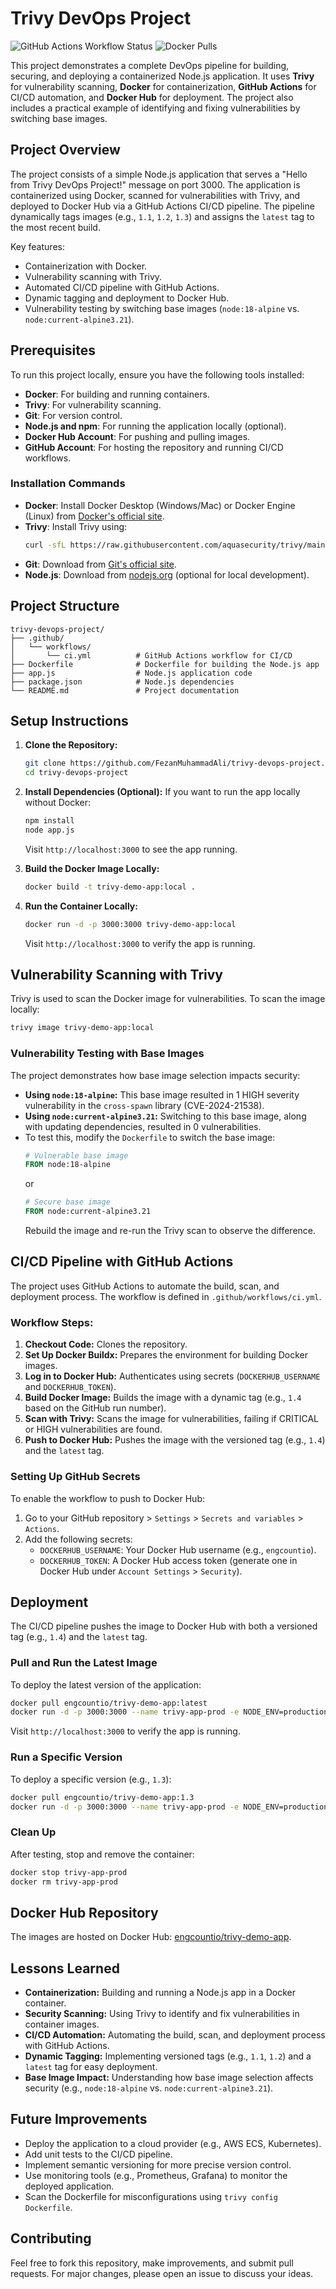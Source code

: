 # Trivy DevOps Project

![GitHub Actions Workflow Status](https://github.com/FezanMuhammadAli/trivy-devops-project/actions/workflows/ci.yml/badge.svg)
![Docker Pulls](https://img.shields.io/docker/pulls/engcountio/trivy-demo-app)

This project demonstrates a complete DevOps pipeline for building, securing, and deploying a containerized Node.js application. It uses **Trivy** for vulnerability scanning, **Docker** for containerization, **GitHub Actions** for CI/CD automation, and **Docker Hub** for deployment. The project also includes a practical example of identifying and fixing vulnerabilities by switching base images.

## Project Overview
The project consists of a simple Node.js application that serves a "Hello from Trivy DevOps Project!" message on port 3000. The application is containerized using Docker, scanned for vulnerabilities with Trivy, and deployed to Docker Hub via a GitHub Actions CI/CD pipeline. The pipeline dynamically tags images (e.g., `1.1`, `1.2`, `1.3`) and assigns the `latest` tag to the most recent build.

Key features:
- Containerization with Docker.
- Vulnerability scanning with Trivy.
- Automated CI/CD pipeline with GitHub Actions.
- Dynamic tagging and deployment to Docker Hub.
- Vulnerability testing by switching base images (`node:18-alpine` vs. `node:current-alpine3.21`).

## Prerequisites
To run this project locally, ensure you have the following tools installed:
- **Docker**: For building and running containers.
- **Trivy**: For vulnerability scanning.
- **Git**: For version control.
- **Node.js and npm**: For running the application locally (optional).
- **Docker Hub Account**: For pushing and pulling images.
- **GitHub Account**: For hosting the repository and running CI/CD workflows.

### Installation Commands
- **Docker**: Install Docker Desktop (Windows/Mac) or Docker Engine (Linux) from [Docker's official site](https://docs.docker.com/get-docker/).
- **Trivy**: Install Trivy using:
  ```bash
  curl -sfL https://raw.githubusercontent.com/aquasecurity/trivy/main/contrib/install.sh | sh -s -- -b /usr/local/bin
  ```
- **Git**: Download from [Git's official site](https://git-scm.com/downloads).
- **Node.js**: Download from [nodejs.org](https://nodejs.org/) (optional for local development).

## Project Structure
```
trivy-devops-project/
├── .github/
│   └── workflows/
│       └── ci.yml          # GitHub Actions workflow for CI/CD
├── Dockerfile              # Dockerfile for building the Node.js app
├── app.js                  # Node.js application code
├── package.json            # Node.js dependencies
└── README.md               # Project documentation
```

## Setup Instructions
1. **Clone the Repository:**
   ```bash
   git clone https://github.com/FezanMuhammadAli/trivy-devops-project.git
   cd trivy-devops-project
   ```

2. **Install Dependencies (Optional):**
   If you want to run the app locally without Docker:
   ```bash
   npm install
   node app.js
   ```
   Visit `http://localhost:3000` to see the app running.

3. **Build the Docker Image Locally:**
   ```bash
   docker build -t trivy-demo-app:local .
   ```

4. **Run the Container Locally:**
   ```bash
   docker run -d -p 3000:3000 trivy-demo-app:local
   ```
   Visit `http://localhost:3000` to verify the app is running.

## Vulnerability Scanning with Trivy
Trivy is used to scan the Docker image for vulnerabilities. To scan the image locally:
```bash
trivy image trivy-demo-app:local
```

### Vulnerability Testing with Base Images
The project demonstrates how base image selection impacts security:
- **Using `node:18-alpine`:** This base image resulted in 1 HIGH severity vulnerability in the `cross-spawn` library (CVE-2024-21538).
- **Using `node:current-alpine3.21`:** Switching to this base image, along with updating dependencies, resulted in 0 vulnerabilities.
- To test this, modify the `Dockerfile` to switch the base image:
  ```dockerfile
  # Vulnerable base image
  FROM node:18-alpine
  ```
  or
  ```dockerfile
  # Secure base image
  FROM node:current-alpine3.21
  ```
  Rebuild the image and re-run the Trivy scan to observe the difference.

## CI/CD Pipeline with GitHub Actions
The project uses GitHub Actions to automate the build, scan, and deployment process. The workflow is defined in `.github/workflows/ci.yml`.

### Workflow Steps:
1. **Checkout Code:** Clones the repository.
2. **Set Up Docker Buildx:** Prepares the environment for building Docker images.
3. **Log in to Docker Hub:** Authenticates using secrets (`DOCKERHUB_USERNAME` and `DOCKERHUB_TOKEN`).
4. **Build Docker Image:** Builds the image with a dynamic tag (e.g., `1.4` based on the GitHub run number).
5. **Scan with Trivy:** Scans the image for vulnerabilities, failing if CRITICAL or HIGH vulnerabilities are found.
6. **Push to Docker Hub:** Pushes the image with the versioned tag (e.g., `1.4`) and the `latest` tag.

### Setting Up GitHub Secrets
To enable the workflow to push to Docker Hub:
1. Go to your GitHub repository > `Settings` > `Secrets and variables` > `Actions`.
2. Add the following secrets:
   - `DOCKERHUB_USERNAME`: Your Docker Hub username (e.g., `engcountio`).
   - `DOCKERHUB_TOKEN`: A Docker Hub access token (generate one in Docker Hub under `Account Settings` > `Security`).

## Deployment
The CI/CD pipeline pushes the image to Docker Hub with both a versioned tag (e.g., `1.4`) and the `latest` tag.

### Pull and Run the Latest Image
To deploy the latest version of the application:
```bash
docker pull engcountio/trivy-demo-app:latest
docker run -d -p 3000:3000 --name trivy-app-prod -e NODE_ENV=production engcountio/trivy-demo-app:latest
```
Visit `http://localhost:3000` to verify the app is running.

### Run a Specific Version
To deploy a specific version (e.g., `1.3`):
```bash
docker pull engcountio/trivy-demo-app:1.3
docker run -d -p 3000:3000 --name trivy-app-prod -e NODE_ENV=production engcountio/trivy-demo-app:1.3
```

### Clean Up
After testing, stop and remove the container:
```bash
docker stop trivy-app-prod
docker rm trivy-app-prod
```

## Docker Hub Repository
The images are hosted on Docker Hub: [engcountio/trivy-demo-app](https://hub.docker.com/repository/docker/engcountio/trivy-demo-app/general).

## Lessons Learned
- **Containerization:** Building and running a Node.js app in a Docker container.
- **Security Scanning:** Using Trivy to identify and fix vulnerabilities in container images.
- **CI/CD Automation:** Automating the build, scan, and deployment process with GitHub Actions.
- **Dynamic Tagging:** Implementing versioned tags (e.g., `1.1`, `1.2`) and a `latest` tag for easy deployment.
- **Base Image Impact:** Understanding how base image selection affects security (e.g., `node:18-alpine` vs. `node:current-alpine3.21`).

## Future Improvements
- Deploy the application to a cloud provider (e.g., AWS ECS, Kubernetes).
- Add unit tests to the CI/CD pipeline.
- Implement semantic versioning for more precise version control.
- Use monitoring tools (e.g., Prometheus, Grafana) to monitor the deployed application.
- Scan the Dockerfile for misconfigurations using `trivy config Dockerfile`.

## Contributing
Feel free to fork this repository, make improvements, and submit pull requests. For major changes, please open an issue to discuss your ideas.
